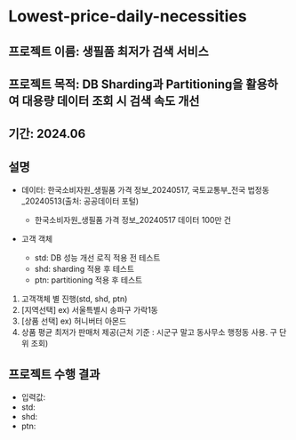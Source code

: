 # Lowest-price-daily-necessities

## 프로젝트 이름: 생필품 최저가 검색 서비스

## 프로젝트 목적: DB Sharding과 Partitioning을 활용하여 대용량 데이터 조회 시 검색 속도 개선

## 기간: 2024.06

## 설명
- 데이터: 한국소비자원_생필품 가격 정보_20240517, 국토교통부_전국 법정동_20240513(출처: 공공데이터 포털)
  - 한국소비자원_생필품 가격 정보_20240517 데이터 100만 건

- 고객 객체
  - std: DB 성능 개선 로직 적용 전 테스트
  - shd: sharding 적용 후 테스트
  - ptn: partitioning 적용 후 테스트

1. 고객객체 별 진행(std, shd, ptn)
2. [지역선택] ex) 서울특별시 송파구 가락1동
3. [상품 선택] ex) 허니버터 아몬드
4. 상품 평균 최저가 판매처 제공(근처 기준 : 시군구 말고 동사무소 행정동 사용. 구 단위 조회)

## 프로젝트 수행 결과
- 입력값:
- std: 
- shd: 
- ptn: 
